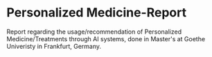 # Personalized Medicine-Report
Report regarding the usage/recommendation of Personalized Medicine/Treatments through AI systems, done in Master's at Goethe Univeristy in Frankfurt, Germany.
